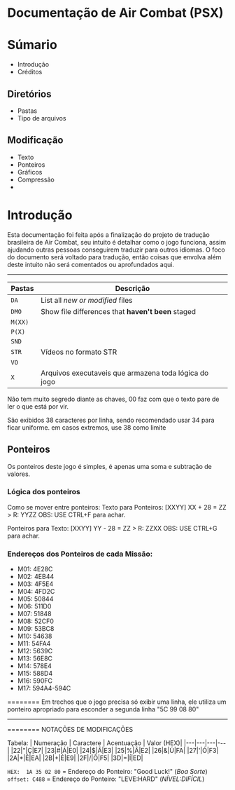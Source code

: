 # Documentação de Air Combat (PSX)
# Súmario
- Introdução
- Créditos
## Diretórios
- Pastas
- Tipo de arquivos
## Modificação
- Texto
- Ponteiros
- Gráficos
- Compressão
- 


# Introdução
Esta documentação foi feita após a finalização do projeto de tradução brasileira de Air Combat,
seu intuito é detalhar como o jogo funciona, assim ajudando outras pessoas conseguirem traduzir para
outros idiomas. O foco do documento será voltado para tradução, então coisas que envolva além deste intuito
não será comentados ou aprofundados aqui.

<hr>

| Pastas | Descrição |
| --- | --- |
| `DA` | List all *new or modified* files |
| `DMO` | Show file differences that **haven't been** staged |
| `M(XX)` |
| `P(X)` |
| `SND` |
| `STR` | Vídeos no formato STR |
| `VO` |
| `X` | Arquivos executaveis que armazena toda lógica do jogo |

Não tem muito segredo diante as chaves, 00 faz com que o texto pare de ler o que está por vir.

São exibidos 38 caracteres por linha, sendo recomendado usar 34 para ficar uniforme.
em casos extremos, use 38 como limite

## Ponteiros

Os ponteiros deste jogo é simples, é apenas uma soma e subtração de valores.

### Lógica dos ponteiros
Como se mover entre ponteiros:
Texto para Ponteiros:
[XXYY] XX + 28 = ZZ > R: YYZZ
OBS: USE CTRL+F para achar.

Ponteiros para Texto:
[XXYY] YY - 28 = ZZ > R: ZZXX
OBS: USE CTRL+G para achar.

### Endereços dos Ponteiros de cada Missão:

- M01: 4E28C
- M02: 4EB44
- M03: 4F5E4
- M04: 4FD2C
- M05: 50844
- M06: 511D0
- M07: 51848
- M08: 52CF0
- M09: 53BC8
- M10: 54638
- M11: 54FA4
- M12: 5639C
- M13: 56E8C
- M14: 578E4
- M15: 588D4
- M16: 590FC
- M17: 594A4-594C

========
Em trechos que o jogo precisa só exibir uma linha, ele utiliza um ponteiro apropriado para esconder a segunda linha "5C 99 08 80"
<hr>
========
NOTAÇÕES DE MODIFICAÇÕES

Tabela:
| Numeração | Caractere | Acentuação | Valor   (HEX)|
|---|---|---|---|
|22|"|Ç|E7|
|23|#|Á|E0|
|24|$|Ã|E3|
|25|%|Â|E2|
|26|&|Ú|FA|
|27|'|Ó|F3|
|2A|*|Ê|EA|
|2B|+|É|E9|
|2F|/|Õ|F5|
|3D|=|Í|ED|


`HEX:  1A 35 02 80` = Endereço do Ponteiro: "Good Luck!" (_Boa Sorte_)
<br>
`offset: C488` = Endereço do Ponteiro: "LEVE:HARD" (_NÍVEL:DIFÍCIL_)

